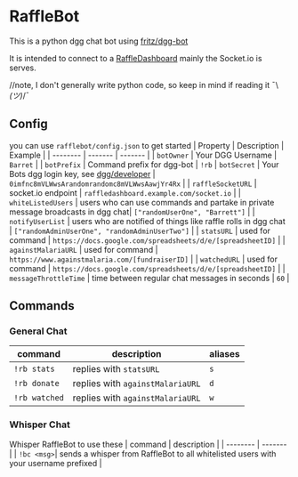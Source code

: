 # RaffleBot

This is a python dgg chat bot using [fritz/dgg-bot](https://github.com/Fritz-02/dgg-bot/tree/master)

It is intended to connect to a [RaffleDashboard](https://github.com/NickMarcha/RaffleDashboard)
mainly the Socket.io is serves.

//note, I don't generally write python code, so keep in mind if reading it ¯\\ _(ツ)_/¯

## Config

you can use `rafflebot/config.json` to get started
| Property | Description | Example |
| -------- | ------- | ------- |
| `botOwner` | Your DGG Username | `Barret` |
| `botPrefix` | Command prefix for dgg-bot | `!rb`
| `botSecret` | Your Bots dgg login key, see [dgg/developer](https://www.destiny.gg/profile/developer) | `0imfnc8mVLWwsArandomrandomc8mVLWwsAawjYr4Rx` |
| `raffleSocketURL` | socket.io endpoint | `raffledashboard.example.com/socket.io` |
| `whiteListedUsers` | users who can use commands and partake in private message broadcasts in dgg chat| `["randomUserOne", "Barrett"]` |
| `notifyUserList` | users who are notified of things like raffle rolls in dgg chat | `["randomAdminUserOne", "randomAdminUserTwo"]` |
| `statsURL` | used for command | `https://docs.google.com/spreadsheets/d/e/[spreadsheetID]` |
| `againstMalariaURL` | used for command | `https://www.againstmalaria.com/[fundraiserID]` |
| `watchedURL` | used for command | `https://docs.google.com/spreadsheets/d/e/[spreadsheetID]` |
| `messageThrottleTime` | time between regular chat messages in seconds | `60` |

## Commands

### General Chat

| command       | description                      | aliases |
| ------------- | -------------------------------- | ------- |
| `!rb stats`   | replies with `statsURL`          | `s`     |
| `!rb donate`  | replies with `againstMalariaURL` | `d`     |
| `!rb watched` | replies with `againstMalariaURL` | `w`     |

### Whisper Chat

Whisper RaffleBot to use these
| command | description |
| -------- | ------- |
| `!bc <msg>`| sends a whisper from RaffleBot to all whitelisted users with your username prefixed |

